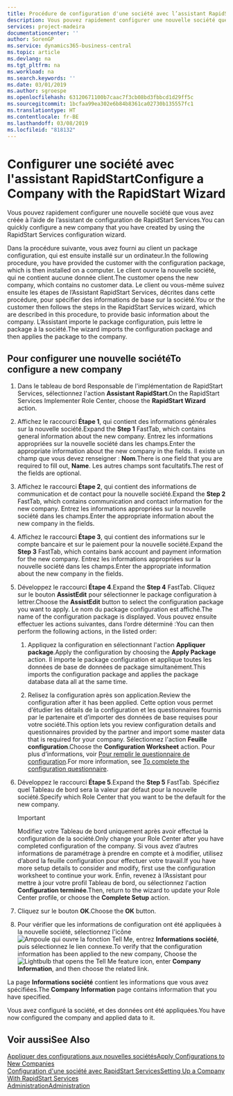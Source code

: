 ```yaml
---
title: Procédure de configuration d'une société avec l’assistant RapidStart | Microsoft Docs
description: Vous pouvez rapidement configurer une nouvelle société que vous avez créée à l’aide de l’assistant de configuration de RapidStart Services.
services: project-madeira
documentationcenter: ''
author: SorenGP
ms.service: dynamics365-business-central
ms.topic: article
ms.devlang: na
ms.tgt_pltfrm: na
ms.workload: na
ms.search.keywords: ''
ms.date: 03/01/2019
ms.author: sgroespe
ms.openlocfilehash: 63120671100b7caac7f3cb08bd3fbbcd1d29ff5c
ms.sourcegitcommit: 1bcfaa99ea302e6b84b8361ca02730b135557fc1
ms.translationtype: HT
ms.contentlocale: fr-BE
ms.lasthandoff: 03/08/2019
ms.locfileid: "818132"
---
```

# <a name="configure-a-company-with-the-rapidstart-wizard"></a><span data-ttu-id="5f877-103">Configurer une société avec l'assistant RapidStart</span><span class="sxs-lookup"><span data-stu-id="5f877-103">Configure a Company with the RapidStart Wizard</span></span>
<span data-ttu-id="5f877-104">Vous pouvez rapidement configurer une nouvelle société que vous avez créée à l’aide de l’assistant de configuration de RapidStart Services.</span><span class="sxs-lookup"><span data-stu-id="5f877-104">You can quickly configure a new company that you have created by using the RapidStart Services configuration wizard.</span></span>

<span data-ttu-id="5f877-105">Dans la procédure suivante, vous avez fourni au client un package configuration, qui est ensuite installé sur un ordinateur.</span><span class="sxs-lookup"><span data-stu-id="5f877-105">In the following procedure, you have provided the customer with the configuration package, which is then installed on a computer.</span></span> <span data-ttu-id="5f877-106">Le client ouvre la nouvelle société, qui ne contient aucune donnée client.</span><span class="sxs-lookup"><span data-stu-id="5f877-106">The customer opens the new company, which contains no customer data.</span></span> <span data-ttu-id="5f877-107">Le client ou vous-même suivez ensuite les étapes de l’Assistant RapidStart Services, décrites dans cette procédure, pour spécifier des informations de base sur la société.</span><span class="sxs-lookup"><span data-stu-id="5f877-107">You or the customer then follows the steps in the RapidStart Services wizard, which are described in this procedure, to provide basic information about the company.</span></span> <span data-ttu-id="5f877-108">L’Assistant importe le package configuration, puis lettre le package à la société.</span><span class="sxs-lookup"><span data-stu-id="5f877-108">The wizard imports the configuration package and then applies the package to the company.</span></span>  

## <a name="to-configure-a-new-company"></a><span data-ttu-id="5f877-109">Pour configurer une nouvelle société</span><span class="sxs-lookup"><span data-stu-id="5f877-109">To configure a new company</span></span>  
1. <span data-ttu-id="5f877-110">Dans le tableau de bord Responsable de l'implémentation de RapidStart Services, sélectionnez l'action **Assistant RapidStart**.</span><span class="sxs-lookup"><span data-stu-id="5f877-110">On the RapidStart Services Implementer Role Center, choose the **RapidStart Wizard** action.</span></span>  
2. <span data-ttu-id="5f877-111">Affichez le raccourci **Étape 1**, qui contient des informations générales sur la nouvelle société.</span><span class="sxs-lookup"><span data-stu-id="5f877-111">Expand the **Step 1** FastTab, which contains general information about the new company.</span></span> <span data-ttu-id="5f877-112">Entrez les informations appropriées sur la nouvelle société dans les champs.</span><span class="sxs-lookup"><span data-stu-id="5f877-112">Enter the appropriate information about the new company in the fields.</span></span> <span data-ttu-id="5f877-113">Il existe un champ que vous devez renseigner : **Nom**.</span><span class="sxs-lookup"><span data-stu-id="5f877-113">There is one field that you are required to fill out, **Name**.</span></span> <span data-ttu-id="5f877-114">Les autres champs sont facultatifs.</span><span class="sxs-lookup"><span data-stu-id="5f877-114">The rest of the fields are optional.</span></span>  
3. <span data-ttu-id="5f877-115">Affichez le raccourci **Étape 2**, qui contient des informations de communication et de contact pour la nouvelle société.</span><span class="sxs-lookup"><span data-stu-id="5f877-115">Expand the **Step 2** FastTab, which contains communication and contact information for the new company.</span></span> <span data-ttu-id="5f877-116">Entrez les informations appropriées sur la nouvelle société dans les champs.</span><span class="sxs-lookup"><span data-stu-id="5f877-116">Enter the appropriate information about the new company in the fields.</span></span>
4. <span data-ttu-id="5f877-117">Affichez le raccourci **Étape 3**, qui contient des informations sur le compte bancaire et sur le paiement pour la nouvelle société.</span><span class="sxs-lookup"><span data-stu-id="5f877-117">Expand the **Step 3** FastTab, which contains bank account and payment information for the new company.</span></span> <span data-ttu-id="5f877-118">Entrez les informations appropriées sur la nouvelle société dans les champs.</span><span class="sxs-lookup"><span data-stu-id="5f877-118">Enter the appropriate information about the new company in the fields.</span></span>  
5. <span data-ttu-id="5f877-119">Développez le raccourci **Étape 4**.</span><span class="sxs-lookup"><span data-stu-id="5f877-119">Expand the **Step 4** FastTab.</span></span> <span data-ttu-id="5f877-120">Cliquez sur le bouton **AssistEdit** pour sélectionner le package configuration à lettrer.</span><span class="sxs-lookup"><span data-stu-id="5f877-120">Choose the **AssistEdit** button to select the configuration package you want to apply.</span></span> <span data-ttu-id="5f877-121">Le nom du package configuration est affiché.</span><span class="sxs-lookup"><span data-stu-id="5f877-121">The name of the configuration package is displayed.</span></span> <span data-ttu-id="5f877-122">Vous pouvez ensuite effectuer les actions suivantes, dans l’ordre déterminé :</span><span class="sxs-lookup"><span data-stu-id="5f877-122">You can then perform the following actions, in the listed order:</span></span>  

    1. <span data-ttu-id="5f877-123">Appliquez la configuration en sélectionnant l'action **Appliquer package**.</span><span class="sxs-lookup"><span data-stu-id="5f877-123">Apply the configuration by choosing the **Apply Package** action.</span></span> <span data-ttu-id="5f877-124">Il importe le package configuration et applique toutes les données de base de données de package simultanément.</span><span class="sxs-lookup"><span data-stu-id="5f877-124">This imports the configuration package and applies the package database data all at the same time.</span></span>  

    2. <span data-ttu-id="5f877-125">Relisez la configuration après son application.</span><span class="sxs-lookup"><span data-stu-id="5f877-125">Review the configuration after it has been applied.</span></span> <span data-ttu-id="5f877-126">Cette option vous permet d’étudier les détails de la configuration et les questionnaires fournis par le partenaire et d’importer des données de base requises pour votre société.</span><span class="sxs-lookup"><span data-stu-id="5f877-126">This option lets you review configuration details and questionnaires provided by the partner and import some master data that is required for your company.</span></span> <span data-ttu-id="5f877-127">Sélectionnez l'action **Feuille configuration**.</span><span class="sxs-lookup"><span data-stu-id="5f877-127">Choose the **Configuration Worksheet** action.</span></span> <span data-ttu-id="5f877-128">Pour plus d’informations, voir [Pour remplir le questionnaire de configuration](admin-gather-customer-setup-values.md#to-complete-the-configuration-questionnaire).</span><span class="sxs-lookup"><span data-stu-id="5f877-128">For more information, see [To complete the configuration questionnaire](admin-gather-customer-setup-values.md#to-complete-the-configuration-questionnaire).</span></span>  

6. <span data-ttu-id="5f877-129">Développez le raccourci **Étape 5**.</span><span class="sxs-lookup"><span data-stu-id="5f877-129">Expand the **Step 5** FastTab.</span></span> <span data-ttu-id="5f877-130">Spécifiez quel Tableau de bord sera la valeur par défaut pour la nouvelle société.</span><span class="sxs-lookup"><span data-stu-id="5f877-130">Specify which Role Center that you want to be the default for the new company.</span></span>  

    > [!IMPORTANT]  
    >  <span data-ttu-id="5f877-131">Modifiez votre Tableau de bord uniquement après avoir effectué la configuration de la société.</span><span class="sxs-lookup"><span data-stu-id="5f877-131">Only change your Role Center after you have completed configuration of the company.</span></span> <span data-ttu-id="5f877-132">Si vous avez d’autres informations de paramétrage à prendre en compte et à modifier, utilisez d’abord la feuille configuration pour effectuer votre travail.</span><span class="sxs-lookup"><span data-stu-id="5f877-132">If you have more setup details to consider and modify, first use the configuration worksheet to continue your work.</span></span> <span data-ttu-id="5f877-133">Enfin, revenez à l’Assistant pour mettre à jour votre profil Tableau de bord, ou sélectionnez l'action **Configuration terminée**.</span><span class="sxs-lookup"><span data-stu-id="5f877-133">Then, return to the wizard to update your Role Center profile, or choose the **Complete Setup** action.</span></span>

7. <span data-ttu-id="5f877-134">Cliquez sur le bouton **OK**.</span><span class="sxs-lookup"><span data-stu-id="5f877-134">Choose the **OK** button.</span></span>  
8. <span data-ttu-id="5f877-135">Pour vérifier que les informations de configuration ont été appliquées à la nouvelle société, sélectionnez l'icône ![Ampoule qui ouvre la fonction Tell Me](media/ui-search/search_small.png "Dites-moi ce que vous voulez faire"), entrez **Informations société**, puis sélectionnez le lien connexe.</span><span class="sxs-lookup"><span data-stu-id="5f877-135">To verify that the configuration information has been applied to the new company, Choose the ![Lightbulb that opens the Tell Me feature](media/ui-search/search_small.png "Tell me what you want to do") icon, enter **Company Information**, and then choose the related link.</span></span>

<span data-ttu-id="5f877-136">La page **Informations société** contient les informations que vous avez spécifiées.</span><span class="sxs-lookup"><span data-stu-id="5f877-136">The **Company Information** page contains information that you have specified.</span></span>   

<span data-ttu-id="5f877-137">Vous avez configuré la société, et des données ont été appliquées.</span><span class="sxs-lookup"><span data-stu-id="5f877-137">You have now configured the company and applied data to it.</span></span>  

## <a name="see-also"></a><span data-ttu-id="5f877-138">Voir aussi</span><span class="sxs-lookup"><span data-stu-id="5f877-138">See Also</span></span>  
[<span data-ttu-id="5f877-139">Appliquer des configurations aux nouvelles sociétés</span><span class="sxs-lookup"><span data-stu-id="5f877-139">Apply Configurations to New Companies</span></span>](admin-apply-configuration-to-new-companies.md)  
[<span data-ttu-id="5f877-140">Configuration d'une société avec RapidStart Services</span><span class="sxs-lookup"><span data-stu-id="5f877-140">Setting Up a Company With RapidStart Services</span></span>](admin-set-up-a-company-with-rapidstart.md)  
[<span data-ttu-id="5f877-141">Administration</span><span class="sxs-lookup"><span data-stu-id="5f877-141">Administration</span></span>](admin-setup-and-administration.md)
